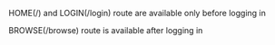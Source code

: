 HOME(/) and LOGIN(/login) route are available only before logging in

BROWSE(/browse) route is available after logging in